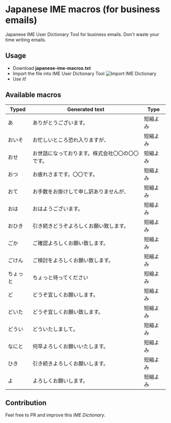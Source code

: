 # Japanese IME macros (for business emails)
Japanese IME User Dictionary Tool for business emails. Don't waste your time writing emails.

## Usage

 - Download __japanese-ime-macros.txt__
 - Import the file into IME User Dictionary Tool
 ![Import IME Dictionary](https://fcbrossard.net/assets/ime-import-dic-en.png)
 - Use it!

## Available macros

| Typed | Generated text | Type |
| ----- | -------------- | ---- |
| あ	| ありがとうございます。|	短縮よみ |
| おいそ	| お忙しいところ恐れ入りますが、|	短縮よみ |
| おせ	| お世話になっております。株式会社〇〇の〇〇です。|	短縮よみ |
| おつ	| お疲れさまです。〇〇です。|	短縮よみ |
| おて	| お手数をお掛けして申し訳ありませんが、|	短縮よみ |
| おは	| おはようございます。|	短縮よみ |
| おひき	| 引き続きどうぞよろしくお願い致します。|	短縮よみ |
| ごか	| ご確認よろしくお願い致します。|	短縮よみ |
| ごけん	| ご検討をよろしくお願い致します。|	短縮よみ |
| ちょっと	| ちょっと待ってください |	短縮よみ |
| ど	| どうぞ宜しくお願いします。|	短縮よみ |
| どいた	| どうぞ宜しくお願い致します。|	短縮よみ |
| どうい	| どういたしまして。|	短縮よみ |
| なにと	| 何卒よろしくお願いいたします。|	短縮よみ |
| ひき	| 引き続きよろしくお願いします。|	短縮よみ |
| よ	| よろしくお願いします。|	短縮よみ |

## Contribution
Feel free to PR and improve this *IME Dictionary*.
